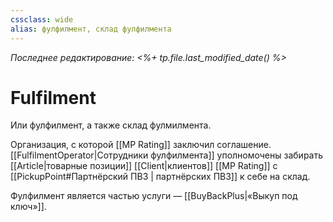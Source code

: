 ```yaml
---
cssclass: wide
alias: фулфилмент, склад фулфилмента
---
```


*Последнее редактирование: <%+ tp.file.last_modified_date() %>*

# Fulfilment

Или фулфилмент, а также склад фулмилмента. 

Организация, с которой [[MP Rating]] заключил соглашение. [[FulfilmentOperator|Сотрудники фулфилмента]] уполномочены забирать [[Article|товарные позиции]] [[Client|клиентов]] [[MP Rating]] c [[PickupPoint#Партнёрский ПВЗ | партнёрских ПВЗ]] к себе на склад. 

Фулфилмент является частью услуги — [[BuyBackPlus|«Выкуп под ключ»]]. 
